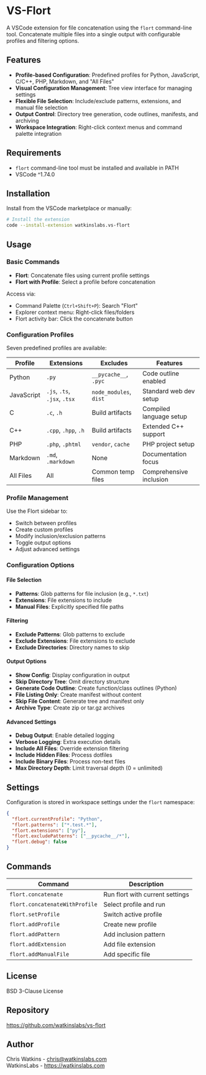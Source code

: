 # VS-Flort

A VSCode extension for file concatenation using the `flort` command-line tool. Concatenate multiple files into a single output with configurable profiles and filtering options.

## Features

- **Profile-based Configuration**: Predefined profiles for Python, JavaScript, C/C++, PHP, Markdown, and "All Files"
- **Visual Configuration Management**: Tree view interface for managing settings
- **Flexible File Selection**: Include/exclude patterns, extensions, and manual file selection
- **Output Control**: Directory tree generation, code outlines, manifests, and archiving
- **Workspace Integration**: Right-click context menus and command palette integration

## Requirements

- `flort` command-line tool must be installed and available in PATH
- VSCode ^1.74.0

## Installation

Install from the VSCode marketplace or manually:

```bash
# Install the extension
code --install-extension watkinslabs.vs-flort
```

## Usage

### Basic Commands

- **Flort**: Concatenate files using current profile settings
- **Flort with Profile**: Select a profile before concatenation

Access via:
- Command Palette (`Ctrl+Shift+P`): Search "Flort"
- Explorer context menu: Right-click files/folders
- Flort activity bar: Click the concatenate button

### Configuration Profiles

Seven predefined profiles are available:

| Profile | Extensions | Excludes | Features |
|---------|------------|----------|----------|
| Python | `.py` | `__pycache__`, `.pyc` | Code outline enabled |
| JavaScript | `.js`, `.ts`, `.jsx`, `.tsx` | `node_modules`, `dist` | Standard web dev setup |
| C | `.c`, `.h` | Build artifacts | Compiled language setup |
| C++ | `.cpp`, `.hpp`, `.h` | Build artifacts | Extended C++ support |
| PHP | `.php`, `.phtml` | `vendor`, `cache` | PHP project setup |
| Markdown | `.md`, `.markdown` | None | Documentation focus |
| All Files | All | Common temp files | Comprehensive inclusion |

### Profile Management

Use the Flort sidebar to:
- Switch between profiles
- Create custom profiles
- Modify inclusion/exclusion patterns
- Toggle output options
- Adjust advanced settings

### Configuration Options

#### File Selection
- **Patterns**: Glob patterns for file inclusion (e.g., `*.txt`)
- **Extensions**: File extensions to include
- **Manual Files**: Explicitly specified file paths

#### Filtering
- **Exclude Patterns**: Glob patterns to exclude
- **Exclude Extensions**: File extensions to exclude  
- **Exclude Directories**: Directory names to skip

#### Output Options
- **Show Config**: Display configuration in output
- **Skip Directory Tree**: Omit directory structure
- **Generate Code Outline**: Create function/class outlines (Python)
- **File Listing Only**: Create manifest without content
- **Skip File Content**: Generate tree and manifest only
- **Archive Type**: Create zip or tar.gz archives

#### Advanced Settings
- **Debug Output**: Enable detailed logging
- **Verbose Logging**: Extra execution details
- **Include All Files**: Override extension filtering
- **Include Hidden Files**: Process dotfiles
- **Include Binary Files**: Process non-text files
- **Max Directory Depth**: Limit traversal depth (0 = unlimited)

## Settings

Configuration is stored in workspace settings under the `flort` namespace:

```json
{
  "flort.currentProfile": "Python",
  "flort.patterns": ["*.test.*"],
  "flort.extensions": ["py"],
  "flort.excludePatterns": ["__pycache__/*"],
  "flort.debug": false
}
```

## Commands

| Command | Description |
|---------|-------------|
| `flort.concatenate` | Run flort with current settings |
| `flort.concatenateWithProfile` | Select profile and run |
| `flort.setProfile` | Switch active profile |
| `flort.addProfile` | Create new profile |
| `flort.addPattern` | Add inclusion pattern |
| `flort.addExtension` | Add file extension |
| `flort.addManualFile` | Add specific file |

## License

BSD 3-Clause License

## Repository

https://github.com/watkinslabs/vs-flort

## Author

Chris Watkins - chris@watkinslabs.com  
WatkinsLabs - https://watkinslabs.com